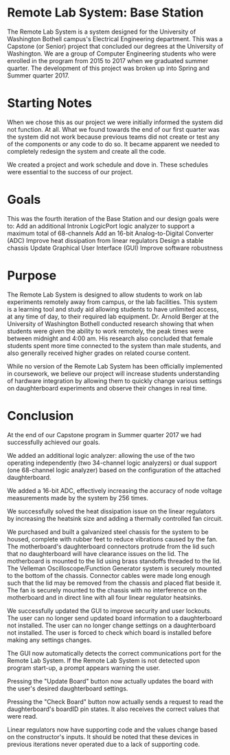 # Remote Lab System: Base Station
The Remote Lab System is a system designed for the University of Washington Bothell campus's Electrical Engineering department. This was a Capstone (or Senior) project that concluded our degrees at the University of Washington. We are a group of Computer Engineering students who were enrolled in the program from 2015 to 2017 when we graduated summer quarter. The development of this project was broken up into Spring and Summer quarter 2017.

# Starting Notes
When we chose this as our project we were initially informed the system did not function. At all. What we found towards the end of our first quarter was the system did not work because previous teams did not create or test any of the components or any code to do so. It became apparent we needed to completely redesign the system and create all the code.

We created a project and work schedule and dove in. These schedules were essential to the success of our project.

# Goals
This was the fourth iteration of the Base Station and our design goals were to: 
Add an additional Intronix LogicPort logic analyzer to support a maximum total of 68-channels
Add an 16-bit Analog-to-Digital Converter (ADC)
Improve heat dissipation from linear regulators
Design a stable chassis
Update Graphical User Interface (GUI)
Improve software robustness

# Purpose
The Remote Lab System is designed to allow students to work on lab experiments remotely away from campus, or the lab facilities. This system is a learning tool and study aid allowing students to have unlimited access, at any time of day, to their required lab equipment. Dr. Arnold Berger at the University of Washington Bothell conducted research showing that when students were given the ability to work remotely, the peak times were between midnight and 4:00 am. His research also concluded that female students spent more time connected to the system than male students, and also generally received higher grades on related course content.

While no version of the Remote Lab System has been officially implemented in coursework, we believe our project will increase students understanding of hardware integration by allowing them to quickly change various settings on daughterboard experiments and observe their changes in real time.

# Conclusion
At the end of our Capstone program in Summer quarter 2017 we had successfully achieved our goals. 

We added an additional logic analyzer: allowing the use of the two operating independently (two 34-channel logic analyzers) or dual support (one 68-channel logic analyzer) based on the configuration of the attached daughterboard.

We added a 16-bit ADC, effectively increasing the accuracy of node voltage measurements made by the system by 256 times.

We successfully solved the heat dissipation issue on the linear regulators by increasing the heatsink size and adding a thermally controlled fan circuit. 

We purchased and built a galvanized steel chassis for the system to be housed, complete with rubber feet to reduce vibrations caused by the fan. The motherboard's daughterboard connectors protrude from the lid such that no daughterboard will have clearance issues on the lid. The motherboard is mounted to the lid using brass standoffs threaded to the lid. The Velleman Oscilloscope/Function Generator system is securely mounted to the bottom of the chassis. Connector cables were made long enough such that the lid may be removed from the chassis and placed flat beside it. The fan is securely mounted to the chassis with no interference on the motherboard and in direct line with all four linear regulator heatsinks.

We successfully updated the GUI to improve security and user lockouts. The user can no longer send updated board information to a daughterboard not installed. The user can no longer change settings on a daughterboard not installed. The user is forced to check which board is installed before making any settings changes. 

The GUI now automatically detects the correct communications port for the Remote Lab System. If the Remote Lab System is not detected upon program start-up, a prompt appears warning the user.

Pressing the "Update Board" button now actually updates the board with the user's desired daughterboard settings.

Pressing the "Check Board" button now actually sends a request to read the daughterboard's boardID pin states. It also receives the correct values that were read.

Linear regulators now have supporting code and the values change based on the constructor's inputs. It should be noted that these devices in previous iterations never operated due to a lack of supporting code.



